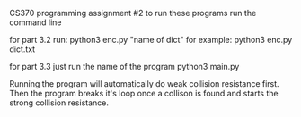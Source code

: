 CS370 programming assignment #2
to run these programs
run the command line 

for part 3.2 run:
python3 enc.py "name of dict"
for example:
python3 enc.py dict.txt

for part 3.3
just run the name of the program
python3 main.py

Running the program will automatically do weak collision resistance first. Then the program breaks it's loop once a collison is found and starts the strong collision resistance.